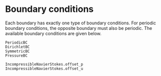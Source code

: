 # Boundary conditions

Each boundary has exactly one type of boundary conditions. For periodic
boundary conditions, the opposite boundary must also be periodic.
The available boundary conditions are given below.

```@docs
PeriodicBC
DirichletBC
SymmetricBC
PressureBC
```

```@docs
IncompressibleNavierStokes.offset_p
IncompressibleNavierStokes.offset_u
```
